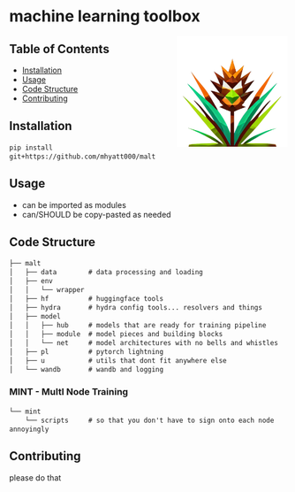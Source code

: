# machine learning toolbox

<img src="docs/malt.png" width="200" align="right">

## Table of Contents

- [Installation](#installation)
- [Usage](#usage)
- [Code Structure](#code-structure)
- [Contributing](#contributing)

## Installation

```
pip install git+https://github.com/mhyatt000/malt
```

## Usage

* can be imported as modules
* can/SHOULD be copy-pasted as needed

## Code Structure

```
├── malt
│   ├── data        # data processing and loading
│   ├── env
│   │   └── wrapper
│   ├── hf          # huggingface tools
│   ├── hydra       # hydra config tools... resolvers and things
│   ├── model
│   │   ├── hub     # models that are ready for training pipeline
│   │   ├── module  # model pieces and building blocks
│   │   └── net     # model architectures with no bells and whistles
│   ├── pl          # pytorch lightning
│   ├── u           # utils that dont fit anywhere else
│   └── wandb       # wandb and logging
```

### MINT - MultI Node Training

```
└── mint
    └── scripts     # so that you don't have to sign onto each node annoyingly
```

## Contributing

please do that
